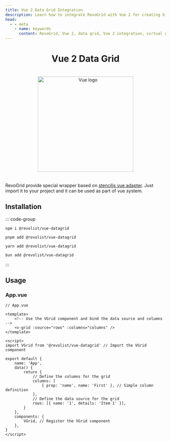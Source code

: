```yaml
---
title: Vue 2 Data Grid Integration
description: Learn how to integrate RevoGrid with Vue 2 for creating high-performance, scalable data grids with support for virtual rows and columns.
head:
  - - meta
    - name: keywords
      content: RevoGrid, Vue 2, data grid, Vue 2 integration, virtual grid, virtual rows, virtual columns, reactive data grid, Vue data grid, Vue 2 grid example, grid performance, large data sets, customizable grid
---
```



<div style="text-align: center">


# Vue 2 Data Grid

<img src="/vuejs.svg" alt="Vue logo" width="300" height="300" style="margin: 20px auto;" />

</div>

RevoGrid provide special wrapper based on [stenciljs vue adapter](https://www.npmjs.com/package/@revolist/vue-datagrid). Just import it to your project and it can be used as part of vue system.

## Installation

::: code-group

```npm
npm i @revolist/vue-datagrid

```

```pnpm
pnpm add @revolist/vue-datagrid
```

```yarn
yarn add @revolist/vue-datagrid
```

```bun
bun add @revolist/vue-datagrid
```

:::

## Usage

### App.vue

```vue
// App.vue

<template>
    <!-- Use the VGrid component and bind the data source and columns -->
    <v-grid :source="rows" :columns="columns" />
</template>

<script>
import VGrid from '@revolist/vue-datagrid' // Import the VGrid component

export default {
    name: 'App',
    data() {
        return {
            // Define the columns for the grid
            columns: [
                { prop: 'name', name: 'First' }, // Simple column definition
            ],
            // Define the data source for the grid
            rows: [{ name: '1', details: 'Item 1' }],
        }
    },
    components: {
        VGrid, // Register the VGrid component
    },
}
</script>
```

<!--@include: ../../demo/vue/vue2-datagrid.md-->
